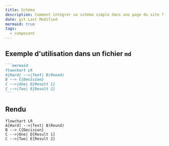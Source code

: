 ```yaml
---
title: Schéma
description: Comment intégrer un schéma simple dans une page du site ?
date: git Last Modified
mermaid: true
tags:
  - composant
---
```


## Exemple d'utilisation dans un fichier `md`

````md
```mermaid
flowchart LR
A[Hard] -->|Text| B(Round)
B --> C{Decision}
C -->|One| D[Result 1]
C -->|Two| E[Result 2]
```
````

## Rendu


```mermaid
flowchart LR
A[Hard] -->|Text| B(Round)
B --> C{Decision}
C -->|One| D[Result 1]
C -->|Two| E[Result 2]
```
